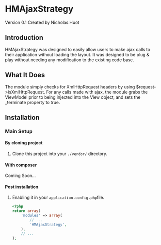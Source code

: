 HMAjaxStrategy
==============

Version 0.1 Created by Nicholas Huot

Introduction
--------------

HMAjaxStrategy was designed to easily allow users to make ajax calls to their application without loading the layout. It was designed to be plug & play without needing any modification to the existing code base. 

What It Does
--------------

The module simply checks for XmlHttpRequest headers by using $request->isXmlHttpRequest. For any calls made with ajax, the module grabs the ViewModel prior to being injected into the View object, and sets the _terminate property to true. 

Installation
--------------

### Main Setup

#### By cloning project

1. Clone this project into your `./vendor/` directory.

#### With composer

Coming Soon...

#### Post installation

1. Enabling it in your `application.config.php`file.

    ```php
    <?php
    return array(
        'modules' => array(
            // ...
            'HMAjaxStrategy',
        ),
        // ...
    );
    ```
